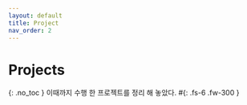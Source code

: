 ```yaml
---
layout: default
title: Project
nav_order: 2
---
```

# Projects
{: .no_toc }
 이때까지 수행 한 프로젝트를 정리 해 놓았다.
#{: .fs-6 .fw-300 }
